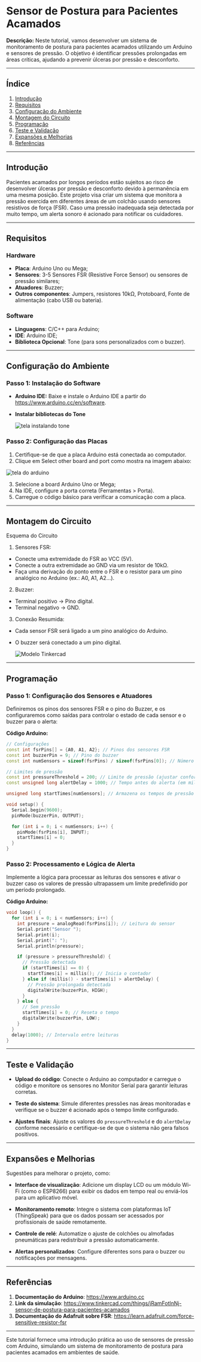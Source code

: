 # Sensor de Postura para Pacientes Acamados

**Descrição:** Neste tutorial, vamos desenvolver um sistema de monitoramento de postura para pacientes acamados utilizando um Arduino e sensores de pressão. O objetivo é identificar pressões prolongadas em áreas críticas, ajudando a prevenir úlceras por pressão e desconforto. 

---

## Índice

1. [Introdução](#introdução)
2. [Requisitos](#requisitos)
3. [Configuração do Ambiente](#configuração-do-ambiente)
4. [Montagem do Circuito](#montagem-do-circuito)
5. [Programação](#programação)
6. [Teste e Validação](#teste-e-validação)
7. [Expansões e Melhorias](#expansões-e-melhorias)
8. [Referências](#referências)

---

## Introdução

Pacientes acamados por longos períodos estão sujeitos ao risco de desenvolver úlceras por pressão e desconforto devido à permanência em uma mesma posição. Este projeto visa criar um sistema que monitora a pressão exercida em diferentes áreas de um colchão usando sensores resistivos de força (FSR). Caso uma pressão inadequada seja detectada por muito tempo, um alerta sonoro é acionado para notificar os cuidadores.

---

## Requisitos

### Hardware

- **Placa**: Arduino Uno ou Mega;
- **Sensores**: 3-5 Sensores FSR (Resistive Force Sensor) ou sensores de pressão similares;
- **Atuadores**: Buzzer;
- **Outros componentes**: Jumpers, resistores 10kΩ, Protoboard, Fonte de alimentação (cabo USB ou bateria).

### Software

- **Linguagens**: C/C++ para Arduino;
- **IDE**: Arduino IDE;
- **Biblioteca Opcional**: Tone (para sons personalizados com o buzzer).

---

## Configuração do Ambiente

### Passo 1: Instalação do Software

- **Arduino IDE:** Baixe e instale o Arduino IDE a partir do https://www.arduino.cc/en/software.

- **Instalar bibliotecas do Tone**

    <img src="Instalando-biblioteca.png" alt="tela instalando tone" />

### Passo 2: Configuração das Placas

1. Certifique-se de que a placa Arduino está conectada ao computador.
2. Clique em Select other board and port como mostra na imagem abaixo:
   
  <img src="Tela_Arduino.png" alt="tela do arduino" />
  
3. Selecione a board Arduino Uno or Mega;
4. Na IDE, configure a porta correta (Ferramentas > Porta).
5. Carregue o código básico para verificar a comunicação com a placa.

---

## Montagem do Circuito

Esquema do Circuito
1. Sensores FSR:
- Conecte uma extremidade do FSR ao VCC (5V).
- Conecte a outra extremidade ao GND via um resistor de 10kΩ.
- Faça uma derivação do ponto entre o FSR e o resistor para um pino analógico no Arduino (ex.: A0, A1, A2...).
2. Buzzer:
- Terminal positivo → Pino digital.
- Terminal negativo → GND.
3. Conexão Resumida:
- Cada sensor FSR será ligado a um pino analógico do Arduino.
- O buzzer será conectado a um pino digital. 

    <img src="Modelo_TinkerCad.png" alt="Modelo Tinkercad" />

---

## Programação

### Passo 1: Configuração dos Sensores e Atuadores

Definiremos os pinos dos sensores FSR e o pino do Buzzer, e os configuraremos como saídas para controlar o estado de cada sensor e o buzzer para o alerta:

**Código Arduino:**

```cpp
// Configurações
const int fsrPins[] = {A0, A1, A2}; // Pinos dos sensores FSR
const int buzzerPin = 9; // Pino do buzzer
const int numSensors = sizeof(fsrPins) / sizeof(fsrPins[0]); // Número de sensores

// Limites de pressão
const int pressureThreshold = 200; // Limite de pressão (ajustar conforme necessário)
const unsigned long alertDelay = 1000; // Tempo antes do alerta (em milissegundos)

unsigned long startTimes[numSensors]; // Armazena os tempos de pressão contínua

void setup() {
  Serial.begin(9600);
  pinMode(buzzerPin, OUTPUT);

  for (int i = 0; i < numSensors; i++) {
    pinMode(fsrPins[i], INPUT);
    startTimes[i] = 0;
  }
}
```

### Passo 2: Processamento e Lógica de Alerta

Implemente a lógica para processar as leituras dos sensores e ativar o buzzer caso os valores de pressão ultrapassem um limite predefinido por um período prolongado.

**Código Arduino:**
```cpp
void loop() {
  for (int i = 0; i < numSensors; i++) {
    int pressure = analogRead(fsrPins[i]); // Leitura do sensor
    Serial.print("Sensor ");
    Serial.print(i);
    Serial.print(": ");
    Serial.println(pressure);

    if (pressure > pressureThreshold) {
      // Pressão detectada
      if (startTimes[i] == 0) {
        startTimes[i] = millis(); // Inicia o contador
      } else if (millis() - startTimes[i] > alertDelay) {
        // Pressão prolongada detectada
        digitalWrite(buzzerPin, HIGH);
      }
    } else {
      // Sem pressão
      startTimes[i] = 0; // Reseta o tempo
      digitalWrite(buzzerPin, LOW);
    }
  }
  delay(1000); // Intervalo entre leituras
}
```
---

## Teste e Validação

- **Upload do código**: Conecte o Arduino ao computador e carregue o código e monitore os sensores no Monitor Serial para garantir leituras corretas.

- **Teste do sistema**: Simule diferentes pressões nas áreas monitoradas e verifique se o buzzer é acionado após o tempo limite configurado.

- **Ajustes finais**: Ajuste os valores do `pressureThreshold` e do `alertDelay` conforme necessário e certifique-se de que o sistema não gera falsos positivos.

---

## Expansões e Melhorias

Sugestões para melhorar o projeto, como:

- **Interface de visualização**: Adicione um display LCD ou um módulo Wi-Fi (como o ESP8266) para exibir os dados em tempo real ou enviá-los para um aplicativo móvel.

- **Monitoramento remoto**: Integre o sistema com plataformas IoT (ThingSpeak) para que os dados possam ser acessados por profissionais de saúde remotamente.

- **Controle de relé**: Automatize o ajuste de colchões ou almofadas pneumáticas para redistribuir a pressão automaticamente.

- **Alertas personalizados**: Configure diferentes sons para o buzzer ou notificações por mensagens.

---

## Referências

1. **Documentação do Arduino**: <https://www.arduino.cc>
2. **Link da simulação**: <https://www.tinkercad.com/things/jRamFotlnNj-sensor-de-postura-para-pacientes-acamados>
3. **Documentação do Adafruit sobre FSR**: <https://learn.adafruit.com/force-sensitive-resistor-fsr>

---

Este tutorial fornece uma introdução prática ao uso de sensores de pressão com Arduino, simulando um sistema de monitoramento de postura para pacientes acamados em ambientes de saúde.
